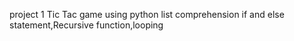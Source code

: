 project 1 Tic Tac game using python
list comprehension
if and else statement,Recursive function,looping
